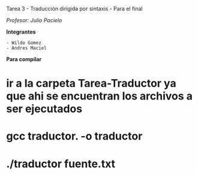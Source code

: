 Tarea 3 - Traducción dirigida por sintaxis - Para el final

*Profesor: Julio Pacielo*

**Integrantes**

    - Wildo Gomez
    - Andres Maciel

**Para compilar**
# ir a la carpeta Tarea-Traductor ya que ahi se encuentran los archivos a ser ejecutados
# gcc traductor. -o traductor
# ./traductor fuente.txt
